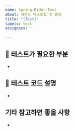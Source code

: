 ```yaml
---
name: Spring-Rider-Test
about: 레전드 테스트할 것 발생
title: "[Test]"
labels: test
assignees: ''

---
```


## 📝 테스트가 필요한 부분
- 

## 🤔 테스트 코드 설명
- 

## 기타 참고하면 좋을 사항
-
